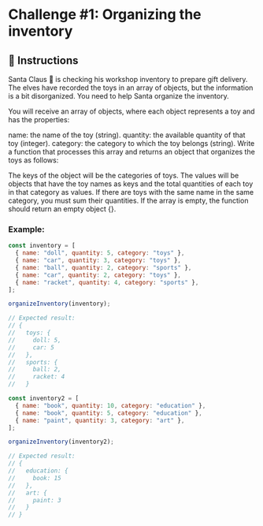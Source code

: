 # Challenge #1: Organizing the inventory

## 🔢 Instructions

Santa Claus 🎅 is checking his workshop inventory to prepare gift delivery. The elves have recorded the toys in an array of objects, but the information is a bit disorganized. You need to help Santa organize the inventory.

You will receive an array of objects, where each object represents a toy and has the properties:

name: the name of the toy (string).
quantity: the available quantity of that toy (integer).
category: the category to which the toy belongs (string).
Write a function that processes this array and returns an object that organizes the toys as follows:

The keys of the object will be the categories of toys.
The values will be objects that have the toy names as keys and the total quantities of each toy in that category as values.
If there are toys with the same name in the same category, you must sum their quantities.
If the array is empty, the function should return an empty object {}.

### Example:

```javascript
const inventory = [
  { name: "doll", quantity: 5, category: "toys" },
  { name: "car", quantity: 3, category: "toys" },
  { name: "ball", quantity: 2, category: "sports" },
  { name: "car", quantity: 2, category: "toys" },
  { name: "racket", quantity: 4, category: "sports" },
];

organizeInventory(inventory);

// Expected result:
// {
//   toys: {
//     doll: 5,
//     car: 5
//   },
//   sports: {
//     ball: 2,
//     racket: 4
//   }

const inventory2 = [
  { name: "book", quantity: 10, category: "education" },
  { name: "book", quantity: 5, category: "education" },
  { name: "paint", quantity: 3, category: "art" },
];

organizeInventory(inventory2);

// Expected result:
// {
//   education: {
//     book: 15
//   },
//   art: {
//     paint: 3
//   }
// }
```
